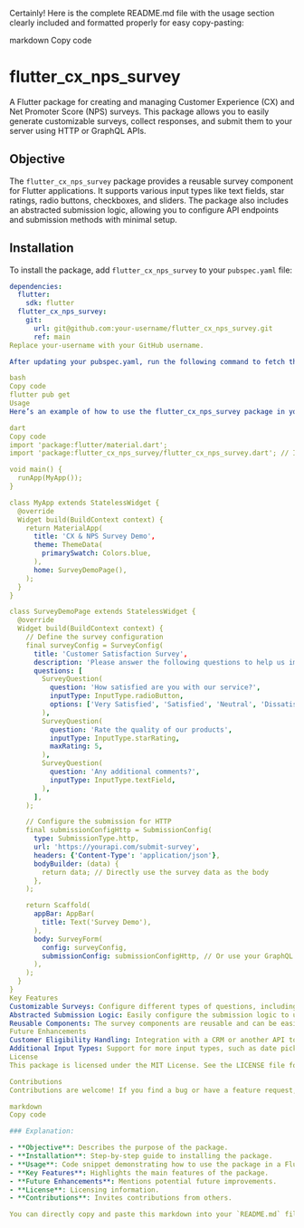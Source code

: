 Certainly! Here is the complete README.md file with the usage section clearly included and formatted properly for easy copy-pasting:

markdown
Copy code
# flutter_cx_nps_survey

A Flutter package for creating and managing Customer Experience (CX) and Net Promoter Score (NPS) surveys. This package allows you to easily generate customizable surveys, collect responses, and submit them to your server using HTTP or GraphQL APIs.

## Objective

The `flutter_cx_nps_survey` package provides a reusable survey component for Flutter applications. It supports various input types like text fields, star ratings, radio buttons, checkboxes, and sliders. The package also includes an abstracted submission logic, allowing you to configure API endpoints and submission methods with minimal setup.

## Installation

To install the package, add `flutter_cx_nps_survey` to your `pubspec.yaml` file:

```yaml
dependencies:
  flutter:
    sdk: flutter
  flutter_cx_nps_survey:
    git:
      url: git@github.com:your-username/flutter_cx_nps_survey.git
      ref: main
Replace your-username with your GitHub username.

After updating your pubspec.yaml, run the following command to fetch the package:

bash
Copy code
flutter pub get
Usage
Here’s an example of how to use the flutter_cx_nps_survey package in your Flutter app:

dart
Copy code
import 'package:flutter/material.dart';
import 'package:flutter_cx_nps_survey/flutter_cx_nps_survey.dart'; // Import the package

void main() {
  runApp(MyApp());
}

class MyApp extends StatelessWidget {
  @override
  Widget build(BuildContext context) {
    return MaterialApp(
      title: 'CX & NPS Survey Demo',
      theme: ThemeData(
        primarySwatch: Colors.blue,
      ),
      home: SurveyDemoPage(),
    );
  }
}

class SurveyDemoPage extends StatelessWidget {
  @override
  Widget build(BuildContext context) {
    // Define the survey configuration
    final surveyConfig = SurveyConfig(
      title: 'Customer Satisfaction Survey',
      description: 'Please answer the following questions to help us improve our service:',
      questions: [
        SurveyQuestion(
          question: 'How satisfied are you with our service?',
          inputType: InputType.radioButton,
          options: ['Very Satisfied', 'Satisfied', 'Neutral', 'Dissatisfied', 'Very Dissatisfied'],
        ),
        SurveyQuestion(
          question: 'Rate the quality of our products',
          inputType: InputType.starRating,
          maxRating: 5,
        ),
        SurveyQuestion(
          question: 'Any additional comments?',
          inputType: InputType.textField,
        ),
      ],
    );

    // Configure the submission for HTTP
    final submissionConfigHttp = SubmissionConfig(
      type: SubmissionType.http,
      url: 'https://yourapi.com/submit-survey',
      headers: {'Content-Type': 'application/json'},
      bodyBuilder: (data) {
        return data; // Directly use the survey data as the body
      },
    );

    return Scaffold(
      appBar: AppBar(
        title: Text('Survey Demo'),
      ),
      body: SurveyForm(
        config: surveyConfig,
        submissionConfig: submissionConfigHttp, // Or use your GraphQL config
      ),
    );
  }
}
Key Features
Customizable Surveys: Configure different types of questions, including text fields, star ratings, radio buttons, checkboxes, and sliders.
Abstracted Submission Logic: Easily configure the submission logic to use either HTTP or GraphQL APIs.
Reusable Components: The survey components are reusable and can be easily integrated into any Flutter application.
Future Enhancements
Customer Eligibility Handling: Integration with a CRM or another API to determine if a survey should be shown to a specific customer.
Additional Input Types: Support for more input types, such as date pickers or custom widgets.
License
This package is licensed under the MIT License. See the LICENSE file for more details.

Contributions
Contributions are welcome! If you find a bug or have a feature request, please open an issue or submit a pull request.

markdown
Copy code

### Explanation:

- **Objective**: Describes the purpose of the package.
- **Installation**: Step-by-step guide to installing the package.
- **Usage**: Code snippet demonstrating how to use the package in a Flutter app.
- **Key Features**: Highlights the main features of the package.
- **Future Enhancements**: Mentions potential future improvements.
- **License**: Licensing information.
- **Contributions**: Invites contributions from others.

You can directly copy and paste this markdown into your `README.md` file.